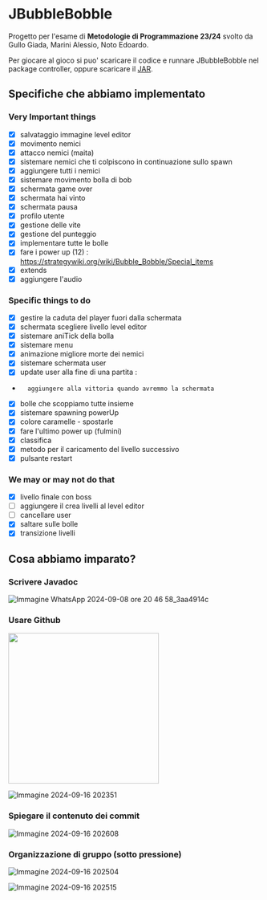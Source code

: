
# JBubbleBobble

Progetto per l'esame di **Metodologie di Programmazione 23/24** svolto da Gullo Giada, Marini Alessio, Noto Edoardo.

Per giocare al gioco si puo' scaricare il codice e runnare JBubbleBobble nel package controller, oppure scaricare il [JAR](https://github.com/alem1105/JBubbleBobble/releases/tag/v1.0.0).

## Specifiche che abbiamo implementato

### Very Important things 
- [x] salvataggio immagine level editor
- [x] movimento nemici
- [x] attacco nemici (maita)
- [x] sistemare nemici che ti colpiscono in continuazione sullo spawn
- [x] aggiungere tutti i nemici
- [x] sistemare movimento bolla di bob
- [x] schermata game over
- [x] schermata hai vinto
- [x] schermata pausa
- [x] profilo utente
- [x] gestione delle vite
- [x] gestione del punteggio
- [x] implementare tutte le bolle
- [x] fare i power up (12)  : https://strategywiki.org/wiki/Bubble_Bobble/Special_items
- [x] extends
- [x] aggiungere l'audio

### Specific things to do
- [x] gestire la caduta del player fuori dalla schermata
- [x] schermata scegliere livello level editor
- [x] sistemare aniTick della bolla
- [x] sistemare menu
- [x] animazione migliore morte dei nemici
- [x] sistemare schermata user
- [x] update user alla fine di una partita : 
-       aggiungere alla vittoria quando avremmo la schermata
- [x] bolle che scoppiamo tutte insieme 
- [x] sistemare spawning powerUp
- [x] colore caramelle - spostarle
- [x] fare l'ultimo power up (fulmini)
- [x] classifica
- [x] metodo per il caricamento del livello successivo
- [x] pulsante restart 

### We may or may not do that
- [x] livello finale con boss
- [ ] aggiungere il crea livelli al level editor
- [ ] cancellare user
- [x] saltare sulle bolle
- [x] transizione livelli

## Cosa abbiamo imparato?

### Scrivere Javadoc
![Immagine WhatsApp 2024-09-08 ore 20 46 58_3aa4914c](https://github.com/user-attachments/assets/82ad28c5-767c-446e-ae20-cefb9cf6ff94)

### Usare Github
<img src="https://github.com/user-attachments/assets/9f86ae27-0ad9-453b-9966-ca5ccc661d61" width="300" height = "300"/>

![Immagine 2024-09-16 202351](https://github.com/user-attachments/assets/55a153b8-c793-4894-84e2-61d8b4595030)

### Spiegare il contenuto dei commit
![Immagine 2024-09-16 202608](https://github.com/user-attachments/assets/f41bf390-1260-4fc5-8fa3-1b7c49d104d8)

### Organizzazione di gruppo (sotto pressione)

![Immagine 2024-09-16 202504](https://github.com/user-attachments/assets/aea65623-be1a-4ec2-a230-99ea2e92df7d)

![Immagine 2024-09-16 202515](https://github.com/user-attachments/assets/dda20e8b-f41a-43d5-92ef-6884c0f5174e)


